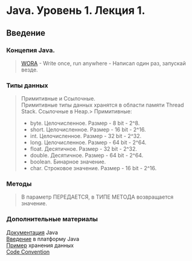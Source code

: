 # Java. Уровень 1. Лекция 1. 

## Введение

### Концепия Java.
> [WORA](https://en.wikipedia.org/wiki/Write_once,_run_anywhere) - Write once, run anywhere - Написал один раз, запускай везде.


### Типы данных
> Примитивные и Ссылочные.  
> Примитивные типы данных хранятся в области памяти Thread Stack. Ссылочные в Heap.> 
> Примитивные:
>   - byte. Целочисленное. Размер - 8 bit - 2^8.
>   - short. Целочисленное. Размер - 16 bit - 2^16.
>   - int. Целочисленное. Размер - 32 bit - 2^32.
>   - long. Целочисленное. Размер - 64 bit - 2^64.
>   - float. Десятичное. Размер - 32 bit - 2^32.
>   - double. Десятичное. Размер - 64 bit - 2^64.
>   - boolean. Бинарное значение.
>   - char. Строковое значение. Размер - 16 bit - 2^16.


### Методы
> В параметр ПЕРЕДАЕТСЯ, в ТИПЕ МЕТОДА возвращается значение.



### Дополнительные материалы
[Документация](https://docs.oracle.com/javase/tutorial/java/nutsandbolts/datatypes.html) Java    
[Введение](https://gbcdn.mrgcdn.ru/uploads/asset/3827325/attachment/55a39ab378bfd743a95585db8e921927.pdf) в платформу Java  
[Пример](http://tutorials.jenkov.com/images/java-concurrency/java-memory-model-1.png) хранения данных   
[Code Convention](https://www.oracle.com/java/technologies/javase/codeconventions-contents.html)
